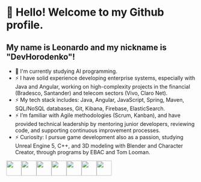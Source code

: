 # 👋 Hello! Welcome to my Github profile.
## My name is Leonardo and my nickname is "DevHorodenko"!

- 🔭 I'm currently studying AI programming.
- ⚡ I have solid experience developing enterprise systems, especially with Java and Angular, working on high-complexity projects in the financial (Bradesco, Santander) and telecom sectors (Vivo, Claro Net).
- ⚡ My tech stack includes: Java, Angular, JavaScript, Spring, Maven, SQL/NoSQL databases, Git, Kibana, Firebase, ElasticSearch.
- ⚡ I’m familiar with Agile methodologies (Scrum, Kanban), and have provided technical leadership by mentoring junior developers, reviewing code, and supporting continuous improvement processes.
- ⚡ Curiosity: I pursue game development also as a passion, studying Unreal Engine 5, C++, and 3D modeling with Blender and Character Creator, through programs by EBAC and Tom Looman.

<img loading="lazy" src="https://cdn.jsdelivr.net/gh/devicons/devicon/icons/git/git-original.svg" width="40" height="40"/><img loading="lazy" src="https://cdn.jsdelivr.net/gh/devicons/devicon/icons/java/java-original.svg" width="40" height="40"/><img loading="lazy" src="https://cdn.jsdelivr.net/gh/devicons/devicon/icons/angular/angular-original.svg" width="40" height="40"/><img loading="lazy" src="https://cdn.jsdelivr.net/gh/devicons/devicon/icons/react/react-original.svg" width="40" height="40"/><img loading="lazy" src="https://cdn.jsdelivr.net/gh/devicons/devicon/icons/python/python-original.svg" width="40" height="40"/><img loading="lazy" src="https://cdn.jsdelivr.net/gh/devicons/devicon/icons/oracle/oracle-original.svg" width="40" height="40"/><img loading="lazy" src="https://cdn.jsdelivr.net/gh/devicons/devicon/icons/mongo/mongo-original.svg" width="40" height="40"/>
